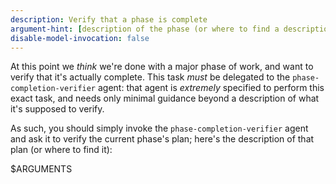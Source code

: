 ```yaml
---
description: Verify that a phase is complete
argument-hint: [description of the phase (or where to find a description)]
disable-model-invocation: false
---
```


At this point we *think* we're done with a major phase of work, and want to verify that it's actually complete. This task *must* be delegated to the `phase-completion-verifier` agent: that agent is *extremely* specified to perform this exact task, and needs only minimal guidance beyond a description of what it's supposed to verify.

As such, you should simply invoke the `phase-completion-verifier` agent and ask it to verify the current phase's plan; here's the description of that plan (or where to find it):

$ARGUMENTS
